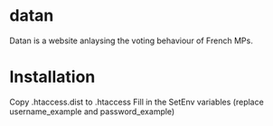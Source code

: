 # datan
 Datan is a website anlaysing the voting behaviour of French MPs.

# Installation
Copy .htaccess.dist to .htaccess
Fill in the SetEnv variables (replace username_example and password_example)
